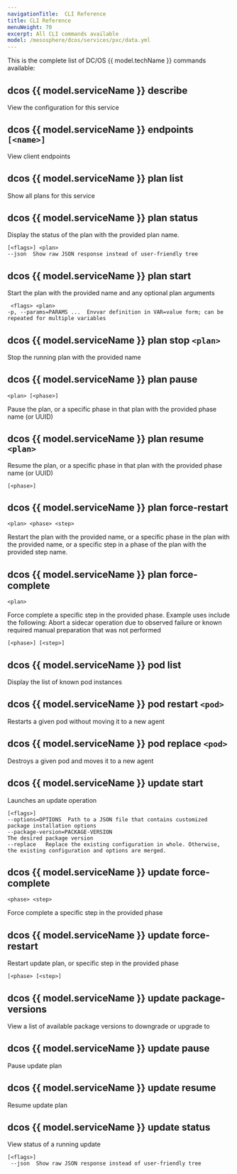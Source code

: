 ```yaml
---
navigationTitle:  CLI Reference
title: CLI Reference
menuWeight: 70
excerpt: All CLI commands available
model: /mesosphere/dcos/services/pxc/data.yml
---
```



This is the complete list of DC/OS {{ model.techName }} commands available:
   
## dcos {{ model.serviceName }} describe 
View the configuration for this service

## dcos {{ model.serviceName }} endpoints `[<name>]`
View client endpoints   

## dcos {{ model.serviceName }} plan list
Show all plans for this service    
   
## dcos {{ model.serviceName }} plan status 
Display the status of the plan with the provided plan name.

    [<flags>] <plan>   
    --json  Show raw JSON response instead of user-friendly tree

## dcos {{ model.serviceName }} plan start
Start the plan with the provided name and any optional plan arguments

    
     <flags> <plan>
    -p, --params=PARAMS ...  Envvar definition in VAR=value form; can be repeated for multiple variables
          
## dcos {{ model.serviceName }} plan stop `<plan>`
Stop the running plan with the provided name
## dcos {{ model.serviceName }} plan pause 

    <plan> [<phase>]

Pause the plan, or a specific phase in that plan with the provided phase name (or UUID)
## dcos {{ model.serviceName }} plan resume `<plan>`               
Resume the plan, or a specific phase in that plan with the provided phase name (or UUID)

 
    [<phase>]
  
## dcos {{ model.serviceName }} plan force-restart 

    <plan> <phase> <step>

Restart the plan with the provided name, or a specific phase in the plan with the provided name, or a specific step in a phase of the plan with the provided step name.   
## dcos {{ model.serviceName }} plan force-complete 

    <plan>    
Force complete a specific step in the provided phase. Example uses include the following: Abort a sidecar operation due to observed failure or known required manual preparation that was not performed

 
    [<phase>] [<step>]
   
## dcos {{ model.serviceName }} pod list   
Display the list of known pod instances             
## dcos {{ model.serviceName }} pod restart `<pod>`    
Restarts a given pod without moving it to a new agent
## dcos {{ model.serviceName }} pod replace `<pod>`    
Destroys a given pod and moves it to a new agent  
## dcos {{ model.serviceName }} update start
Launches an update operation

    [<flags>]
    --options=OPTIONS  Path to a JSON file that contains customized package installation options
    --package-version=PACKAGE-VERSION  
    The desired package version
    --replace   Replace the existing configuration in whole. Otherwise, the existing configuration and options are merged.


## dcos {{ model.serviceName }} update force-complete 

    <phase> <step> 

Force complete a specific step in the provided phase
## dcos {{ model.serviceName }} update force-restart 
Restart update plan, or specific step in the provided phase

 
    [<phase> [<step>]
 
## dcos {{ model.serviceName }} update package-versions
View a list of available package versions to downgrade or upgrade to

## dcos {{ model.serviceName }} update pause   
Pause update plan
## dcos {{ model.serviceName }} update resume
Resume update plan
## dcos {{ model.serviceName }} update status   
View status of a running update   

 
    [<flags>]
     --json  Show raw JSON response instead of user-friendly tree
             
